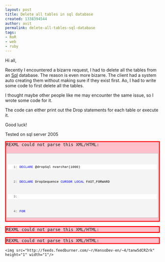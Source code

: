 ```yaml
---
layout: post
title: Delete all tables in sql database
created: 1338394544
author: avit
permalink: delete-all-tables-sql-database
tags:
- RoR
- web
- ruby
---
```

<p>Hi all,</p>

<p>Recently I encountered a bizarre request, I had to delete all the tables from an <a href='http://www.kensodev.com/tag/sql/' target='_blank' title='Sql'>Sql</a> database. The reason is even more bizarre. The client had a system auto creating them without making sure if they exist first. Ao, I had to write some code to first delete all the tables.</p>

<p>I thought maybe other people like me may encounter the same issue, so I wrote some code for it.</p>

<p>The code can either print out the Drop statements for each table or execute it.</p>

<p>Good luck!</p>

<p>Tested on sql server 2005 <pre class='markdown-html-error' style='border: solid 3px red; background-color: pink'>REXML could not parse this XML/HTML: 
<div id="codeSnippetWrapper" style="border: 1px solid silver; padding: 4px; font-size: 8pt; margin: 20px 0px 10px; overflow: auto; width: 97.5%; cursor: text; direction: ltr; max-height: 200px; line-height: 12pt; font-family: &apos;Courier New&apos;,courier,monospace; background-color: #f4f4f4; text-align: left;">
<div id="codeSnippet" style="padding: 0px; font-size: 8pt; overflow: visible; width: 100%; color: black; direction: ltr; border-style: none; line-height: 12pt; font-family: &apos;Courier New&apos;,courier,monospace; background-color: #f4f4f4; text-align: left;">
<pre style="padding: 0px; font-size: 8pt; margin: 0em; overflow: visible; width: 100%; color: black; direction: ltr; border-style: none; line-height: 12pt; font-family: &apos;Courier New&apos;,courier,monospace; background-color: white; text-align: left;"><span id="lnum1" style="color: #606060;">   1:</span> <span style="color: #0000ff;">DECLARE</span> @dropSql nvarchar(1000)</pre>
<!--CRLF-->
<pre style="padding: 0px; font-size: 8pt; margin: 0em; overflow: visible; width: 100%; color: black; direction: ltr; border-style: none; line-height: 12pt; font-family: &apos;Courier New&apos;,courier,monospace; background-color: #f4f4f4; text-align: left;"><span id="lnum2" style="color: #606060;">   2:</span> <span style="color: #0000ff;">DECLARE</span> DropSequence <span style="color: #0000ff;">CURSOR</span> <span style="color: #0000ff;">LOCAL</span> FAST_FORWARD</pre>
<!--CRLF-->
<pre style="padding: 0px; font-size: 8pt; margin: 0em; overflow: visible; width: 100%; color: black; direction: ltr; border-style: none; line-height: 12pt; font-family: &apos;Courier New&apos;,courier,monospace; background-color: white; text-align: left;"><span id="lnum3" style="color: #606060;">   3:</span></pre>
<!--CRLF-->
<pre style="padding: 0px; font-size: 8pt; margin: 0em; overflow: visible; width: 100%; color: black; direction: ltr; border-style: none; line-height: 12pt; font-family: &apos;Courier New&apos;,courier,monospace; background-color: #f4f4f4; text-align: left;"><span id="lnum4" style="color: #606060;">   4:</span> <span style="color: #0000ff;">FOR</span></pre>
<!--CRLF-->
<pre style="padding: 0px; font-size: 8pt; margin: 0em; overflow: visible; width: 100%; color: black; direction: ltr; border-style: none; line-height: 12pt; font-family: &apos;Courier New&apos;,courier,monospace; background-color: white; text-align: left;"><span id="lnum5" style="color: #606060;">   5:</span>     <span style="color: #0000ff;">SELECT</span></pre>
<!--CRLF-->
<pre style="padding: 0px; font-size: 8pt; margin: 0em; overflow: visible; width: 100%; color: black; direction: ltr; border-style: none; line-height: 12pt; font-family: &apos;Courier New&apos;,courier,monospace; background-color: #f4f4f4; text-align: left;"><span id="lnum6" style="color: #606060;">   6:</span>         N<span style="color: #006080;">&apos;DROP TABLE &apos;</span> + QUOTENAME(TABLE_SCHEMA) + N<span style="color: #006080;">&apos;.&apos;</span> + QUOTENAME(TABLE_NAME)</pre>
<!--CRLF-->
<pre style="padding: 0px; font-size: 8pt; margin: 0em; overflow: visible; width: 100%; color: black; direction: ltr; border-style: none; line-height: 12pt; font-family: &apos;Courier New&apos;,courier,monospace; background-color: white; text-align: left;"><span id="lnum7" style="color: #606060;">   7:</span>     <span style="color: #0000ff;">FROM</span></pre>
<!--CRLF-->
<pre style="padding: 0px; font-size: 8pt; margin: 0em; overflow: visible; width: 100%; color: black; direction: ltr; border-style: none; line-height: 12pt; font-family: &apos;Courier New&apos;,courier,monospace; background-color: #f4f4f4; text-align: left;"><span id="lnum8" style="color: #606060;">   8:</span>         INFORMATION_SCHEMA.TABLES</pre>
<!--CRLF-->
<pre style="padding: 0px; font-size: 8pt; margin: 0em; overflow: visible; width: 100%; color: black; direction: ltr; border-style: none; line-height: 12pt; font-family: &apos;Courier New&apos;,courier,monospace; background-color: white; text-align: left;"><span id="lnum9" style="color: #606060;">   9:</span>     <span style="color: #0000ff;">WHERE</span></pre>
<!--CRLF-->
<pre style="padding: 0px; font-size: 8pt; margin: 0em; overflow: visible; width: 100%; color: black; direction: ltr; border-style: none; line-height: 12pt; font-family: &apos;Courier New&apos;,courier,monospace; background-color: #f4f4f4; text-align: left;"><span id="lnum10" style="color: #606060;">  10:</span>         TABLE_TYPE = <span style="color: #006080;">&apos;BASE TABLE&apos;</span></pre>
<!--CRLF-->
<pre style="padding: 0px; font-size: 8pt; margin: 0em; overflow: visible; width: 100%; color: black; direction: ltr; border-style: none; line-height: 12pt; font-family: &apos;Courier New&apos;,courier,monospace; background-color: white; text-align: left;"><span id="lnum11" style="color: #606060;">  11:</span>             <span style="color: #0000ff;">AND</span></pre>
<!--CRLF-->
<pre style="padding: 0px; font-size: 8pt; margin: 0em; overflow: visible; width: 100%; color: black; direction: ltr; border-style: none; line-height: 12pt; font-family: &apos;Courier New&apos;,courier,monospace; background-color: #f4f4f4; text-align: left;"><span id="lnum12" style="color: #606060;">  12:</span>         OBJECTPROPERTY(OBJECT_ID(QUOTENAME(TABLE_SCHEMA) + N<span style="color: #006080;">&apos;.&apos;</span> + QUOTENAME(TABLE_NAME)), <span style="color: #006080;">&apos;IsMSShipped&apos;</span>) = 0</pre>
<!--CRLF-->
<pre style="padding: 0px; font-size: 8pt; margin: 0em; overflow: visible; width: 100%; color: black; direction: ltr; border-style: none; line-height: 12pt; font-family: &apos;Courier New&apos;,courier,monospace; background-color: white; text-align: left;"><span id="lnum13" style="color: #606060;">  13:</span></pre>
<!--CRLF-->
<pre style="padding: 0px; font-size: 8pt; margin: 0em; overflow: visible; width: 100%; color: black; direction: ltr; border-style: none; line-height: 12pt; font-family: &apos;Courier New&apos;,courier,monospace; background-color: #f4f4f4; text-align: left;"><span id="lnum14" style="color: #606060;">  14:</span>     <span style="color: #0000ff;">OPEN</span> DropSequence</pre>
<!--CRLF-->
<pre style="padding: 0px; font-size: 8pt; margin: 0em; overflow: visible; width: 100%; color: black; direction: ltr; border-style: none; line-height: 12pt; font-family: &apos;Courier New&apos;,courier,monospace; background-color: white; text-align: left;"><span id="lnum15" style="color: #606060;">  15:</span>     <span style="color: #0000ff;">WHILE</span> 1 = 1</pre>
<!--CRLF-->
<pre style="padding: 0px; font-size: 8pt; margin: 0em; overflow: visible; width: 100%; color: black; direction: ltr; border-style: none; line-height: 12pt; font-family: &apos;Courier New&apos;,courier,monospace; background-color: #f4f4f4; text-align: left;"><span id="lnum16" style="color: #606060;">  16:</span>         <span style="color: #0000ff;">BEGIN</span></pre>
<!--CRLF-->
<pre style="padding: 0px; font-size: 8pt; margin: 0em; overflow: visible; width: 100%; color: black; direction: ltr; border-style: none; line-height: 12pt; font-family: &apos;Courier New&apos;,courier,monospace; background-color: white; text-align: left;"><span id="lnum17" style="color: #606060;">  17:</span>             <span style="color: #0000ff;">FETCH</span> <span style="color: #0000ff;">NEXT</span> <span style="color: #0000ff;">FROM</span> DropSequence <span style="color: #0000ff;">INTO</span> @dropSql</pre>
<!--CRLF-->
<pre style="padding: 0px; font-size: 8pt; margin: 0em; overflow: visible; width: 100%; color: black; direction: ltr; border-style: none; line-height: 12pt; font-family: &apos;Courier New&apos;,courier,monospace; background-color: #f4f4f4; text-align: left;"><span id="lnum18" style="color: #606060;">  18:</span></pre>
<!--CRLF-->
<pre style="padding: 0px; font-size: 8pt; margin: 0em; overflow: visible; width: 100%; color: black; direction: ltr; border-style: none; line-height: 12pt; font-family: &apos;Courier New&apos;,courier,monospace; background-color: white; text-align: left;"><span id="lnum19" style="color: #606060;">  19:</span>                 <span style="color: #0000ff;">IF</span> <span style="color: #cc6633;">@@FETCH_STATUS</span> &lt;&gt; 0 <span style="color: #0000ff;">BREAK</span></pre>
<!--CRLF-->
<pre style="padding: 0px; font-size: 8pt; margin: 0em; overflow: visible; width: 100%; color: black; direction: ltr; border-style: none; line-height: 12pt; font-family: &apos;Courier New&apos;,courier,monospace; background-color: #f4f4f4; text-align: left;"><span id="lnum20" style="color: #606060;">  20:</span>                     <span style="color: #0000ff;">RAISERROR</span> (@dropSql , 0, 1) <span style="color: #0000ff;">WITH</span> NOWAIT</pre>
<!--CRLF-->
<pre style="padding: 0px; font-size: 8pt; margin: 0em; overflow: visible; width: 100%; color: black; direction: ltr; border-style: none; line-height: 12pt; font-family: &apos;Courier New&apos;,courier,monospace; background-color: white; text-align: left;"><span id="lnum21" style="color: #606060;">  21:</span></pre>
<!--CRLF-->
<pre style="padding: 0px; font-size: 8pt; margin: 0em; overflow: visible; width: 100%; color: black; direction: ltr; border-style: none; line-height: 12pt; font-family: &apos;Courier New&apos;,courier,monospace; background-color: #f4f4f4; text-align: left;"><span id="lnum22" style="color: #606060;">  22:</span>             --<span style="color: #0000ff;">EXEC</span>(@dropSql )</pre>
<!--CRLF-->
<pre style="padding: 0px; font-size: 8pt; margin: 0em; overflow: visible; width: 100%; color: black; direction: ltr; border-style: none; line-height: 12pt; font-family: &apos;Courier New&apos;,courier,monospace; background-color: white; text-align: left;"><span id="lnum23" style="color: #606060;">  23:</span>             <span style="color: #0000ff;">PRINT</span> @dropSql</pre>
<!--CRLF-->
<pre style="padding: 0px; font-size: 8pt; margin: 0em; overflow: visible; width: 100%; color: black; direction: ltr; border-style: none; line-height: 12pt; font-family: &apos;Courier New&apos;,courier,monospace; background-color: #f4f4f4; text-align: left;"><span id="lnum24" style="color: #606060;">  24:</span>         <span style="color: #0000ff;">END</span></pre>
<!--CRLF-->
<pre style="padding: 0px; font-size: 8pt; margin: 0em; overflow: visible; width: 100%; color: black; direction: ltr; border-style: none; line-height: 12pt; font-family: &apos;Courier New&apos;,courier,monospace; background-color: white; text-align: left;"><span id="lnum25" style="color: #606060;">  25:</span></pre>
<!--CRLF-->
<pre style="padding: 0px; font-size: 8pt; margin: 0em; overflow: visible; width: 100%; color: black; direction: ltr; border-style: none; line-height: 12pt; font-family: &apos;Courier New&apos;,courier,monospace; background-color: #f4f4f4; text-align: left;"><span id="lnum26" style="color: #606060;">  26:</span> <span style="color: #0000ff;">CLOSE</span> DropSequence</pre>
<!--CRLF-->
<pre style="padding: 0px; font-size: 8pt; margin: 0em; overflow: visible; width: 100%; color: black; direction: ltr; border-style: none; line-height: 12pt; font-family: &apos;Courier New&apos;,courier,monospace; background-color: white; text-align: left;"><span id="lnum27" style="color: #606060;">  27:</span> <span style="color: #0000ff;">DEALLOCATE</span> DropSequence</pre>
<!--CRLF--></pre></p>
<pre class='markdown-html-error' style='border: solid 3px red; background-color: pink'>REXML could not parse this XML/HTML: 
</div></pre><pre class='markdown-html-error' style='border: solid 3px red; background-color: pink'>REXML could not parse this XML/HTML: 
</div></pre>
      
    <img src="http://feeds.feedburner.com/~r/KensoDev-en/~4/tanw5dCRZrk" height="1" width="1"/>
